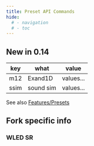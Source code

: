 ```yaml
---
title: Preset API Commands
hide:
  # - navigation
  # - toc
---
```


## New in 0.14

|key|what|value|
|---|---|---|
m12 | Exand1D | values...
ssim| sound sim|values...

See also [Features/Presets](https://moonmodules.github.io/WLED-Docs/features/presets/)

## Fork specific info

### WLED SR

